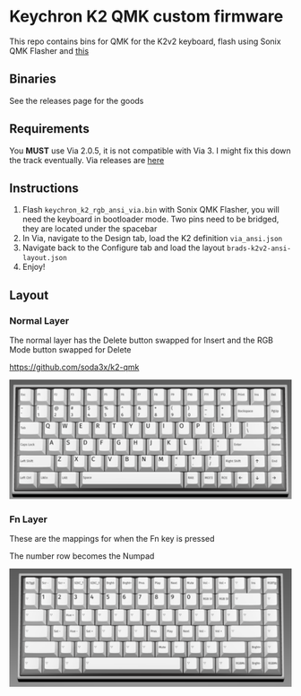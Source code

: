 # Keychron K2 QMK custom firmware

This repo contains bins for QMK for the K2v2 keyboard, flash using Sonix QMK Flasher and [this](https://github.com/SonixQMK/qmk_firmware)

## Binaries

See the releases page for the goods

## Requirements

You **MUST** use Via 2.0.5, it is not compatible with Via 3. I might fix this down the track eventually. Via releases are [here](https://github.com/the-via/releases/releases)

## Instructions

1. Flash `keychron_k2_rgb_ansi_via.bin` with Sonix QMK Flasher, you will need the keyboard in bootloader mode. Two pins need to be bridged, they are located under the spacebar
2. In Via, navigate to the Design tab, load the K2 definition `via_ansi.json`
3. Navigate back to the Configure tab and load the layout `brads-k2v2-ansi-layout.json`
4. Enjoy!

## Layout

### Normal Layer

The normal layer has the Delete button swapped for Insert and the RGB Mode button swapped for Delete

https://github.com/soda3x/k2-qmk

![Normal Layer](https://github.com/soda3x/k2-qmk/raw/main/norm_layer.png)

### Fn Layer

These are the mappings for when the Fn key is pressed

The number row becomes the Numpad

![Fn Layer](https://github.com/soda3x/k2-qmk/raw/main/fn_layer.png)
